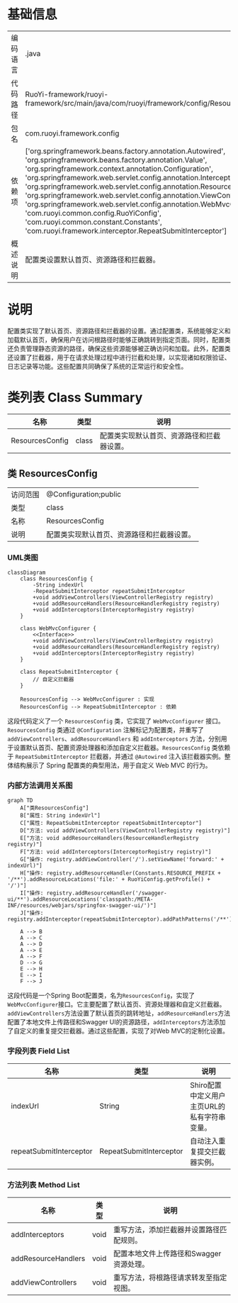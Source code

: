 # 基础信息

|      |      |
|------|------|
| 编码语言 | .java |
| 代码路径 | RuoYi-framework/ruoyi-framework/src/main/java/com/ruoyi/framework/config/ResourcesConfig.java |
| 包名 | com.ruoyi.framework.config |
| 依赖项 | ['org.springframework.beans.factory.annotation.Autowired', 'org.springframework.beans.factory.annotation.Value', 'org.springframework.context.annotation.Configuration', 'org.springframework.web.servlet.config.annotation.InterceptorRegistry', 'org.springframework.web.servlet.config.annotation.ResourceHandlerRegistry', 'org.springframework.web.servlet.config.annotation.ViewControllerRegistry', 'org.springframework.web.servlet.config.annotation.WebMvcConfigurer', 'com.ruoyi.common.config.RuoYiConfig', 'com.ruoyi.common.constant.Constants', 'com.ruoyi.framework.interceptor.RepeatSubmitInterceptor'] |
| 概述说明 | 配置类设置默认首页、资源路径和拦截器。 |

# 说明

配置类实现了默认首页、资源路径和拦截器的设置。通过配置类，系统能够定义和加载默认首页，确保用户在访问根路径时能够正确跳转到指定页面。同时，配置类还负责管理静态资源的路径，确保这些资源能够被正确访问和加载。此外，配置类还设置了拦截器，用于在请求处理过程中进行拦截和处理，以实现诸如权限验证、日志记录等功能。这些配置共同确保了系统的正常运行和安全性。

# 类列表 Class Summary

| 名称   | 类型  | 说明 |
|-------|------|-------------|
| ResourcesConfig | class | 配置类实现默认首页、资源路径和拦截器设置。 |



## 类 ResourcesConfig

|      |      |
|------|------|
| 访问范围 | @Configuration;public |
| 类型 | class |
| 名称 | ResourcesConfig |
| 说明 | 配置类实现默认首页、资源路径和拦截器设置。 |


### UML类图

```mermaid
classDiagram
    class ResourcesConfig {
        -String indexUrl
        -RepeatSubmitInterceptor repeatSubmitInterceptor
        +void addViewControllers(ViewControllerRegistry registry)
        +void addResourceHandlers(ResourceHandlerRegistry registry)
        +void addInterceptors(InterceptorRegistry registry)
    }

    class WebMvcConfigurer {
        <<Interface>>
        +void addViewControllers(ViewControllerRegistry registry)
        +void addResourceHandlers(ResourceHandlerRegistry registry)
        +void addInterceptors(InterceptorRegistry registry)
    }

    class RepeatSubmitInterceptor {
        // 自定义拦截器
    }

    ResourcesConfig --> WebMvcConfigurer : 实现
    ResourcesConfig --> RepeatSubmitInterceptor : 依赖
```

这段代码定义了一个 `ResourcesConfig` 类，它实现了 `WebMvcConfigurer` 接口。`ResourcesConfig` 类通过 `@Configuration` 注解标记为配置类，并重写了 `addViewControllers`、`addResourceHandlers` 和 `addInterceptors` 方法，分别用于设置默认首页、配置资源处理器和添加自定义拦截器。`ResourcesConfig` 类依赖于 `RepeatSubmitInterceptor` 拦截器，并通过 `@Autowired` 注入该拦截器实例。整体结构展示了 Spring 配置类的典型用法，用于自定义 Web MVC 的行为。


### 内部方法调用关系图

```mermaid
graph TD
    A["类ResourcesConfig"]
    B["属性: String indexUrl"]
    C["属性: RepeatSubmitInterceptor repeatSubmitInterceptor"]
    D["方法: void addViewControllers(ViewControllerRegistry registry)"]
    E["方法: void addResourceHandlers(ResourceHandlerRegistry registry)"]
    F["方法: void addInterceptors(InterceptorRegistry registry)"]
    G["操作: registry.addViewController('/').setViewName('forward:' + indexUrl)"]
    H["操作: registry.addResourceHandler(Constants.RESOURCE_PREFIX + '/**').addResourceLocations('file:' + RuoYiConfig.getProfile() + '/')"]
    I["操作: registry.addResourceHandler('/swagger-ui/**').addResourceLocations('classpath:/META-INF/resources/webjars/springfox-swagger-ui/')"]
    J["操作: registry.addInterceptor(repeatSubmitInterceptor).addPathPatterns('/**')"]

    A --> B
    A --> C
    A --> D
    A --> E
    A --> F
    D --> G
    E --> H
    E --> I
    F --> J
```

这段代码是一个Spring Boot配置类，名为`ResourcesConfig`，实现了`WebMvcConfigurer`接口。它主要配置了默认首页、资源处理器和自定义拦截器。`addViewControllers`方法设置了默认首页的跳转地址，`addResourceHandlers`方法配置了本地文件上传路径和Swagger UI的资源路径，`addInterceptors`方法添加了自定义的重复提交拦截器。通过这些配置，实现了对Web MVC的定制化设置。

### 字段列表 Field List

| 名称  | 类型  | 说明 |
|-------|-------|------|
| indexUrl | String | Shiro配置中定义用户主页URL的私有字符串变量。 |
| repeatSubmitInterceptor | RepeatSubmitInterceptor | 自动注入重复提交拦截器实例。 |

### 方法列表 Method List

| 名称  | 类型  | 说明 |
|-------|-------|------|
| addInterceptors | void | 重写方法，添加拦截器并设置路径匹配规则。 |
| addResourceHandlers | void | 配置本地文件上传路径和Swagger资源处理。 |
| addViewControllers | void | 重写方法，将根路径请求转发至指定视图。 |




